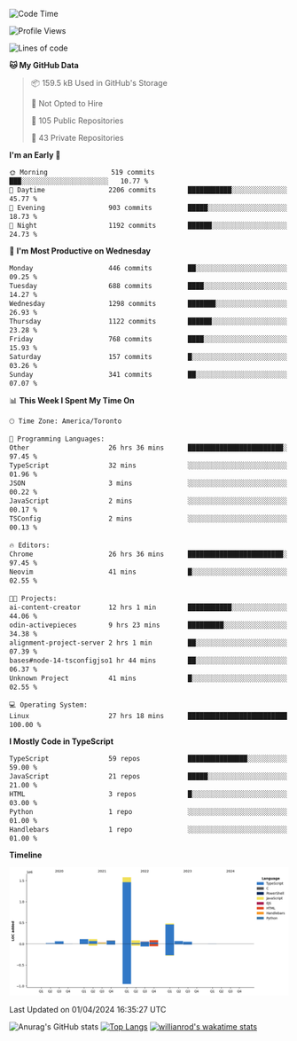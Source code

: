<!--START_SECTION:waka-->
![Code Time](http://img.shields.io/badge/Code%20Time-1%2C370%20hrs%2042%20mins-blue)

![Profile Views](http://img.shields.io/badge/Profile%20Views-0-blue)

![Lines of code](https://img.shields.io/badge/From%20Hello%20World%20I%27ve%20Written-2.8%20million%20lines%20of%20code-blue)

**🐱 My GitHub Data** 

> 📦 159.5 kB Used in GitHub's Storage 
 > 
> 🚫 Not Opted to Hire
 > 
> 📜 105 Public Repositories 
 > 
> 🔑 43 Private Repositories 
 > 
**I'm an Early 🐤** 

```text
🌞 Morning                519 commits         ███░░░░░░░░░░░░░░░░░░░░░░   10.77 % 
🌆 Daytime                2206 commits        ███████████░░░░░░░░░░░░░░   45.77 % 
🌃 Evening                903 commits         █████░░░░░░░░░░░░░░░░░░░░   18.73 % 
🌙 Night                  1192 commits        ██████░░░░░░░░░░░░░░░░░░░   24.73 % 
```
📅 **I'm Most Productive on Wednesday** 

```text
Monday                   446 commits         ██░░░░░░░░░░░░░░░░░░░░░░░   09.25 % 
Tuesday                  688 commits         ████░░░░░░░░░░░░░░░░░░░░░   14.27 % 
Wednesday                1298 commits        ███████░░░░░░░░░░░░░░░░░░   26.93 % 
Thursday                 1122 commits        ██████░░░░░░░░░░░░░░░░░░░   23.28 % 
Friday                   768 commits         ████░░░░░░░░░░░░░░░░░░░░░   15.93 % 
Saturday                 157 commits         █░░░░░░░░░░░░░░░░░░░░░░░░   03.26 % 
Sunday                   341 commits         ██░░░░░░░░░░░░░░░░░░░░░░░   07.07 % 
```


📊 **This Week I Spent My Time On** 

```text
🕑︎ Time Zone: America/Toronto

💬 Programming Languages: 
Other                    26 hrs 36 mins      ████████████████████████░   97.45 % 
TypeScript               32 mins             ░░░░░░░░░░░░░░░░░░░░░░░░░   01.96 % 
JSON                     3 mins              ░░░░░░░░░░░░░░░░░░░░░░░░░   00.22 % 
JavaScript               2 mins              ░░░░░░░░░░░░░░░░░░░░░░░░░   00.17 % 
TSConfig                 2 mins              ░░░░░░░░░░░░░░░░░░░░░░░░░   00.13 % 

🔥 Editors: 
Chrome                   26 hrs 36 mins      ████████████████████████░   97.45 % 
Neovim                   41 mins             █░░░░░░░░░░░░░░░░░░░░░░░░   02.55 % 

🐱‍💻 Projects: 
ai-content-creator       12 hrs 1 min        ███████████░░░░░░░░░░░░░░   44.06 % 
odin-activepieces        9 hrs 23 mins       █████████░░░░░░░░░░░░░░░░   34.38 % 
alignment-project-server 2 hrs 1 min         ██░░░░░░░░░░░░░░░░░░░░░░░   07.39 % 
bases#node-14-tsconfigjso1 hr 44 mins        ██░░░░░░░░░░░░░░░░░░░░░░░   06.37 % 
Unknown Project          41 mins             █░░░░░░░░░░░░░░░░░░░░░░░░   02.55 % 

💻 Operating System: 
Linux                    27 hrs 18 mins      █████████████████████████   100.00 % 
```

**I Mostly Code in TypeScript** 

```text
TypeScript               59 repos            ███████████████░░░░░░░░░░   59.00 % 
JavaScript               21 repos            █████░░░░░░░░░░░░░░░░░░░░   21.00 % 
HTML                     3 repos             █░░░░░░░░░░░░░░░░░░░░░░░░   03.00 % 
Python                   1 repo              ░░░░░░░░░░░░░░░░░░░░░░░░░   01.00 % 
Handlebars               1 repo              ░░░░░░░░░░░░░░░░░░░░░░░░░   01.00 % 
```



**Timeline**

![Lines of Code chart](https://raw.githubusercontent.com/wise-introvert/wise-introvert/master/assets/bar_graph.png)


 Last Updated on 01/04/2024 16:35:27 UTC
<!--END_SECTION:waka-->

![Anurag's GitHub stats](https://github-readme-stats.vercel.app/api?username=wise-introvert&count_private=true&show_icons=true)
[![Top Langs](https://github-readme-stats.vercel.app/api/top-langs/?username=wise-introvert&langs_count=10)](https://github.com/anuraghazra/github-readme-stats)
[![willianrod's wakatime stats](https://github-readme-stats.vercel.app/api/wakatime?username=wiseintrovert)](https://github.com/anuraghazra/github-readme-stats)
